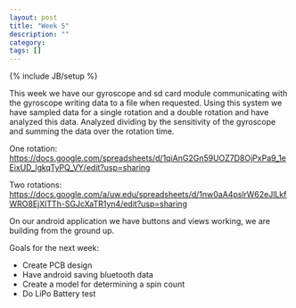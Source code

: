 ```yaml
---
layout: post
title: "Week 5"
description: ""
category: 
tags: []
---
```

{% include JB/setup %}

This week we have our gyroscope and sd card module communicating with the gyroscope writing data to a file when requested. Using this system we have sampled data for a single rotation and a double rotation and have analyzed this data. Analyzed dividing by the sensitivity of the gyroscope and summing the data over the rotation time. 

One rotation: https://docs.google.com/spreadsheets/d/1qiAnG2Gn59UOZ7D8OjPxPa9_1eEixUD_lgkqTyPQ_VY/edit?usp=sharing 

Two rotations: https://docs.google.com/a/uw.edu/spreadsheets/d/1nw0aA4pslrW62eJlLkfWRO8EjXlTTh-SGJcXaTR1yn4/edit?usp=sharing 

On our android application we have buttons and views working, we are building from the ground up. 


Goals for the next week:
* Create PCB design
* Have android saving bluetooth data
* Create a model for determining a spin count
* Do LiPo Battery test
